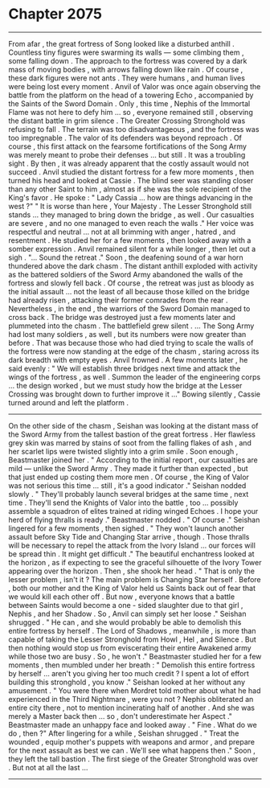 
# Chapter 2075


---

From afar , the great fortress of Song looked like a disturbed anthill . Countless tiny figures were swarming its walls — some climbing them , some falling down . The approach to the fortress was covered by a dark mass of moving bodies , with arrows falling down like rain .
Of course , these dark figures were not ants . They were humans , and human lives were being lost every moment .
Anvil of Valor was once again observing the battle from the platform on the head of a towering Echo , accompanied by the Saints of the Sword Domain . Only , this time , Nephis of the Immortal Flame was not here to defy him … so , everyone remained still , observing the distant battle in grim silence .
The Greater Crossing Stronghold was refusing to fall .
The terrain was too disadvantageous , and the fortress was too impregnable . The valor of its defenders was beyond reproach . Of course , this first attack on the fearsome fortifications of the Song Army was merely meant to probe their defenses … but still . It was a troubling sight .
By then , it was already apparent that the costly assault would not succeed .
Anvil studied the distant fortress for a few more moments , then turned his head and looked at Cassie . The blind seer was standing closer than any other Saint to him , almost as if she was the sole recipient of the King's favor .
He spoke :
" Lady Cassia … how are things advancing in the west ?"
" It is worse than here , Your Majesty . The Lesser Stronghold still stands … they managed to bring down the bridge , as well . Our casualties are severe , and no one managed to even reach the walls ."
Her voice was respectful and neutral … not at all brimming with anger , hatred , and resentment .
He studied her for a few moments , then looked away with a somber expression .
Anvil remained silent for a while longer , then let out a sigh .
"... Sound the retreat ."
Soon , the deafening sound of a war horn thundered above the dark chasm . The distant anthill exploded with activity as the battered soldiers of the Sword Army abandoned the walls of the fortress and slowly fell back . Of course , the retreat was just as bloody as the initial assault … not the least of all because those killed on the bridge had already risen , attacking their former comrades from the rear .
Nevertheless , in the end , the warriors of the Sword Domain managed to cross back . The bridge was destroyed just a few moments later and plummeted into the chasm .
The battlefield grew silent .
… The Song Army had lost many soldiers , as well , but its numbers were now greater than before . That was because those who had died trying to scale the walls of the fortress were now standing at the edge of the chasm , staring across its dark breadth with empty eyes .
Anvil frowned .
A few moments later , he said evenly :
" We will establish three bridges next time and attack the wings of the fortress , as well . Summon the leader of the engineering corps … the design worked , but we must study how the bridge at the Lesser Crossing was brought down to further improve it …"
Bowing silently , Cassie turned around and left the platform .
***
On the other side of the chasm , Seishan was looking at the distant mass of the Sword Army from the tallest bastion of the great fortress . Her flawless grey skin was marred by stains of soot from the falling flakes of ash , and her scarlet lips were twisted slightly into a grim smile .
Soon enough , Beastmaster joined her .
" According to the initial report , our casualties are mild — unlike the Sword Army . They made it further than expected , but that just ended up costing them more men . Of course , the King of Valor was not serious this time … still , it's a good indicator ."
Seishan nodded slowly .
" They'll probably launch several bridges at the same time , next time . They'll send the Knights of Valor into the battle , too … possibly assemble a squadron of elites trained at riding winged Echoes . I hope your herd of flying thralls is ready ."
Beastmaster nodded .
" Of course ."
Seishan lingered for a few moments , then sighed .
" They won't launch another assault before Sky Tide and Changing Star arrive , though . Those thralls will be necessary to repel the attack from the Ivory Island … our forces will be spread thin . It might get difficult ."
The beautiful enchantress looked at the horizon , as if expecting to see the graceful silhouette of the Ivory Tower appearing over the horizon .
Then , she shook her head .
" That is only the lesser problem , isn't it ? The main problem is Changing Star herself . Before , both our mother and the King of Valor held us Saints back out of fear that we would kill each other off . But now , everyone knows that a battle between Saints would become a one - sided slaughter due to that girl , Nephis , and her Shadow . So , Anvil can simply set her loose ."
Seishan shrugged .
" He can , and she would probably be able to demolish this entire fortress by herself . The Lord of Shadows , meanwhile , is more than capable of taking the Lesser Stronghold from Howl , Hel , and Silence . But then nothing would stop us from eviscerating their entire Awakened army while those two are busy . So , he won't ."
Beastmaster studied her for a few moments , then mumbled under her breath :
" Demolish this entire fortress by herself … aren't you giving her too much credit ? I spent a lot of effort building this stronghold , you know ."
Seishan looked at her without any amusement .
" You were there when Mordret told mother about what he had experienced in the Third Nightmare , were you not ? Nephis obliterated an entire city there , not to mention incinerating half of another . And she was merely a Master back then … so , don't underestimate her Aspect ."
Beastmaster made an unhappy face and looked away .
" Fine . What do we do , then ?"
After lingering for a while , Seishan shrugged .
" Treat the wounded , equip mother's puppets with weapons and armor , and prepare for the next assault as best we can . We'll see what happens then ."
Soon , they left the tall bastion .
The first siege of the Greater Stronghold was over .
But not at all the last …

---

